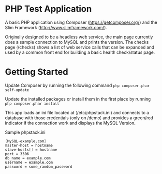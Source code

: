 PHP Test Application
============

A basic PHP application using Composer (https://getcomposer.org/) and the Slim Framework (http://www.slimframework.com/).

Originally designed to be a headless web service, the main page currently does a sample connection to MySQL and prints the version. The checks page (/checks) shows a list of web service calls that can be expanded and used by a common front end for building a basic health check/status page.

Getting Started
============

Update Composer by running the following command
```php composer.phar self-update```

Update the installed packages or install them in the first place by running
```php composer.phar install```

This app loads an ini file located at (/etc/phpstack.ini) and connects to a database with those credentials (only on /demo) and provides a green/red indicator if the connection work and displays the MySQL Version.

Sample phpstack.ini
```
[MySQL-example.com]
master-host = hostname
slave-hosts[] = hostname
port = 3306
db_name = example.com
username = example.com
password = some_random_password
```
